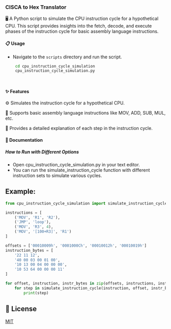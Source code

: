 ### CISCA to Hex Translator

🖥️ A Python script to simulate the CPU instruction cycle for a hypothetical CPU. This script provides insights into the fetch, decode, and execute phases of the instruction cycle for basic assembly language instructions.

#### 📋 Usage

- Navigate to the `scripts` directory and run the script.
  ```bash
   cd cpu_instruction_cycle_simulation
   cpu_instruction_cycle_simulation.py 

  


#### ✨ Features

:gear: Simulates the instruction cycle for a hypothetical CPU.

:book: Supports basic assembly language instructions like MOV, ADD, SUB, MUL, etc.

:loudspeaker: Provides a detailed explanation of each step in the instruction cycle.

#### 📖 Documentation

##### How to Run with Different Options

- Open cpu_instruction_cycle_simulation.py in your text editor.
- You can run the simulate_instruction_cycle function with different instruction sets to simulate various cycles.

## Example:
```python
from cpu_instruction_cycle_simulation import simulate_instruction_cycle

instructions = [
    ('MOV', 'R1', 'R2'),
    ('JMP', 'loop'),
    ('MOV', 'R3', 4),
    ('MOV', '[100+R3]', 'R1')
]

offsets = ['00010009h', '0001000Ch', '00010012h', '00010019h']
instruction_bytes = [
    '22 11 12',
    '40 00 03 00 01 00',
    '10 13 00 04 00 00 00',
    '10 53 64 00 00 00 11'
]

for offset, instruction, instr_bytes in zip(offsets, instructions, instruction_bytes):
    for step in simulate_instruction_cycle(instruction, offset, instr_bytes):
        print(step)

```

## 📜 License

[MIT](https://choosealicense.com/licenses/mit/)